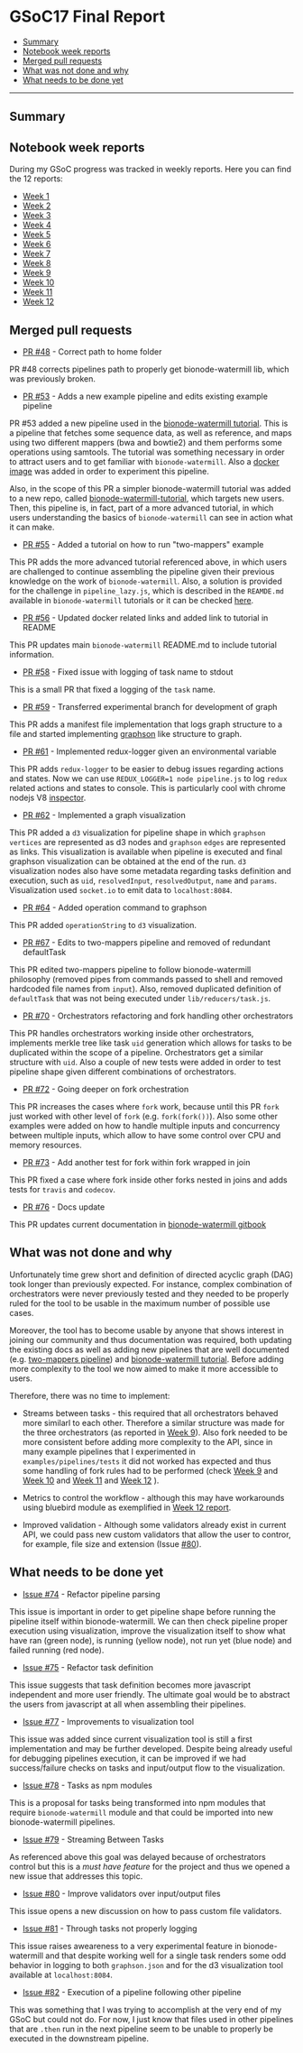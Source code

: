 # GSoC17 Final Report

- [Summary](#summary)
- [Notebook week reports](#notebook-week-reports)
- [Merged pull requests](#merged-pull-requests)
- [What was not done and why](#what-was-not-done-and-why)
- [What needs to be done yet](#what-needs-to-be-done-yet)

 ---
 
## Summary

 
 
## Notebook week reports

During my GSoC progress was tracked in weekly reports. Here you can find the 
12 reports:

* [Week 1](https://github.com/bionode/GSoC17/blob/master/Journal/Week_1.md)
* [Week 2](https://github.com/bionode/GSoC17/blob/master/Journal/Week_2.md)
* [Week 3](https://github.com/bionode/GSoC17/blob/master/Journal/Week_3.md)
* [Week 4](https://github.com/bionode/GSoC17/blob/master/Journal/Week_4.md)
* [Week 5](https://github.com/bionode/GSoC17/blob/master/Journal/Week_5.md)
* [Week 6](https://github.com/bionode/GSoC17/blob/master/Journal/Week_6.md)
* [Week 7](https://github.com/bionode/GSoC17/blob/master/Journal/Week_7.md)
* [Week 8](https://github.com/bionode/GSoC17/blob/master/Journal/Week_8.md)
* [Week 9](https://github.com/bionode/GSoC17/blob/master/Journal/Week_9.md)
* [Week 10](https://github.com/bionode/GSoC17/blob/master/Journal/Week_10.md)
* [Week 11](https://github.com/bionode/GSoC17/blob/master/Journal/Week_11.md)
* [Week 12](https://github.com/bionode/GSoC17/blob/master/Journal/Week_12.md)

## Merged pull requests

* [PR #48](https://github.com/bionode/bionode-watermill/pull/48) - Correct 
path to home folder

PR #48 corrects pipelines path to properly get bionode-watermill lib, which 
was previously broken.

* [PR #53](https://github.com/bionode/bionode-watermill/pull/53) - Adds a new example pipeline and edits existing example pipeline

PR #53 added a new pipeline used in the [bionode-watermill tutorial](https://github.com/bionode/bionode-watermill-tutorial).
This is a pipeline that fetches some sequence data, as well as reference, and 
maps using two different mappers (bwa and bowtie2) and them performs some 
operations using samtools. The tutorial was something necessary in order to 
attract users and to get familiar with `bionode-watermill`. Also a [docker 
image](https://github.com/bionode/bionode-watermill-tutorial/tree/master/docker-watermill-tutorial) was added in order to experiment this pipeline.

Also, in the scope of this PR a simpler bionode-watermill tutorial was added 
to a new repo, called [bionode-watermill-tutorial](https://github.com/bionode/bionode-watermill-tutorial), which targets new users.
Then, this pipeline is, in fact, part of a more advanced tutorial, in which 
users understanding the basics of `bionode-watermill` can see in action what 
it can make.

* [PR #55](https://github.com/bionode/bionode-watermill/pull/55) -  Added a tutorial on how to run "two-mappers" example

This PR adds the more advanced tutorial referenced above, in which users are 
challenged to continue assembling the pipeline given their previous knowledge
 on the work of `bionode-watermill`. Also, a solution is provided for the 
 challenge in `pipeline_lazy.js`, which is described in the `REAMDE.md` 
 available in `bionode-watermill` tutorials or it can be checked [here](https://github.com/bionode/bionode-watermill/pull/55/files#diff-e8b3724490ab0997f4cee3789ecb5681).

* [PR #56](https://github.com/bionode/bionode-watermill/pull/56) - Updated docker related links and added link to tutorial in README

This PR updates main `bionode-watermill` README.md to include tutorial 
information.

* [PR #58](https://github.com/bionode/bionode-watermill/pull/58) - Fixed issue with logging of task name to stdout

This is a small PR that fixed a logging of the `task` name.

* [PR #59](https://github.com/bionode/bionode-watermill/pull/59) - Transferred experimental branch for development of graph

This PR adds a manifest file implementation that logs graph structure to a 
file and started implementing [graphson](https://github.com/tinkerpop/blueprints/wiki/GraphSON-Reader-and-Writer-Library) like structure to graph.

* [PR #61](https://github.com/bionode/bionode-watermill/pull/61) - Implemented redux-logger given an environmental variable

This PR adds `redux-logger` to be easier to debug issues regarding actions and 
states. Now we can use `REDUX_LOGGER=1 node pipeline.js` to log `redux` 
related actions and states to console. This is particularly cool with chrome 
nodejs V8 [inspector](https://chrome.google.com/webstore/detail/nodejs-v8-inspector-manag/gnhhdgbaldcilmgcpfddgdbkhjohddkj?hl=en). 

* [PR #62](https://github.com/bionode/bionode-watermill/pull/62) - Implemented a graph visualization

This PR added a `d3` visualization for pipeline shape in which `graphson` 
`vertices` are represented as d3 nodes and `graphson` `edges` are represented
 as links. This visualization is available when pipeline is executed and 
 final graphson visualization can be obtained at the end of the run. `d3` 
 visualization nodes also have some metadata regarding tasks definition and 
 execution, such as `uid`, `resolvedInput`, `resolvedOutput`, `name` and 
 `params`. Visualization used `socket.io` to emit data to `localhost:8084`.
 
 * [PR #64](https://github.com/bionode/bionode-watermill/pull/64) - Added operation command to graphson
 
 This PR added `operationString` to `d3` visualization.
 
 * [PR #67](https://github.com/bionode/bionode-watermill/pull/67) - Edits to 
 two-mappers pipeline and removed of redundant defaultTask
 
 This PR edited two-mappers pipeline to follow bionode-watermill philosophy 
 (removed pipes from commands passed to shell and removed hardcoded file 
 names from `input`). Also, removed duplicated definition of `defaultTask` 
 that was not being executed under `lib/reducers/task.js`.
 
 * [PR #70](https://github.com/bionode/bionode-watermill/pull/70) - Orchestrators refactoring and fork handling other orchestrators
 
 This PR handles orchestrators working inside other orchestrators, implements
  merkle tree like task `uid` generation which allows for tasks to be 
  duplicated within the scope of a pipeline. Orchestrators get a similar 
  structure with `uid`. Also a couple of new tests were added in order to 
  test pipeline shape given different combinations of orchestrators.
  
* [PR #72](https://github.com/bionode/bionode-watermill/pull/72) - Going deeper on fork orchestration

This PR increases the cases where `fork` work, because until this PR `fork` just 
worked with other level of `fork` (e.g. `fork(fork())`). Also some other 
examples were added on how to handle multiple inputs and concurrency between 
multiple inputs, which allow to have some control over CPU and memory resources.

* [PR #73](https://github.com/bionode/bionode-watermill/pull/73) - Add another test for fork within fork wrapped in join

This PR fixed a case where fork inside other forks nested in joins and adds 
tests for `travis` and `codecov`.

* [PR #76](https://github.com/bionode/bionode-watermill/pull/76) - Docs update

This PR updates current documentation in [bionode-watermill gitbook](https://bionode.gitbooks.io/bionode-watermill/content/)

## What was not done and why

Unfortunately time grew short and definition of directed acyclic graph (DAG) 
took longer than previously expected. For instance, complex combination of 
orchestrators were never previously tested and they needed to be properly 
ruled for the tool to be usable in the maximum number of possible use cases.

Moreover, the tool has to become usable by anyone that shows interest in 
joining our community and thus documentation was required, both updating the 
existing docs as well as adding new pipelines that are well documented (e.g. 
[two-mappers pipeline](https://github.com/bionode/bionode-watermill/tree/dev/examples/pipelines/two-mappers)) and 
[bionode-watermill tutorial](https://github.com/bionode/bionode-watermill-tutorial).
Before adding more complexity to the tool we now aimed to make it more 
accessible to users.

Therefore, there was no time to implement:

* Streams between tasks - this required that all orchestrators behaved more 
similarl to each other. Therefore a similar structure was made for the three 
orchestrators (as reported in [Week 9](https://github.com/bionode/GSoC17/blob/master/Journal/Week_9.md#consistency-of-junction-and-fork)).
Also fork needed to be more consistent before adding more complexity to the 
API, since in many example pipelines that I experimented in 
`examples/pipelines/tests` it did not worked has expected and thus some 
handling of fork rules had to be performed (check
[Week 9](https://github.com/bionode/GSoC17/blob/master/Journal/Week_9.md) 
and
[Week 10](https://github.com/bionode/GSoC17/blob/master/Journal/Week_10.md#what-is-missing) 
and
[Week 11](https://github.com/bionode/GSoC17/blob/master/Journal/Week_11.md) 
and
[Week 12](https://github.com/bionode/GSoC17/blob/master/Journal/Week_12.md) 
).

* Metrics to control the workflow - although this may have workarounds using 
bluebird module as 
exemplified in [Week 12 report](https://github.com/bionode/GSoC17/blob/master/Journal/Week_12.md#scheduling-inputs-into-pipeline).

* Improved validation - Although some validators already exist in current 
API, we could pass new custom validators that allow the user to contror, for 
example, file size and extension (Issue [#80](https://github.com/bionode/bionode-watermill/issues/80)). 

## What needs to be done yet

* [Issue #74](https://github.com/bionode/bionode-watermill/issues/74) - 
Refactor pipeline parsing

This issue is important in order to get pipeline shape before running the 
pipeline itself within bionode-watermill. We can then check pipeline proper 
execution using visualization, improve the visualization itself to show what 
have ran (green node), is running (yellow node), not run yet (blue node) and 
failed running (red node).

* [Issue #75](https://github.com/bionode/bionode-watermill/issues/75) - 
Refactor 
task definition

This issue suggests that task definition becomes more javascript independent 
and more user friendly. The ultimate goal would be to abstract the users from 
javascript at all when assembling their pipelines.

* [Issue #77](https://github.com/bionode/bionode-watermill/issues/77) - Improvements to visualization tool

This issue was added since current visualization tool is still a first 
implementation and may be further developed. Despite being already useful for
 debugging pipelines execution, it can be improved if we had success/failure 
 checks on tasks and input/output flow to the visualization.
 
* [Issue #78](https://github.com/bionode/bionode-watermill/issues/78) - Tasks as npm modules

This is a proposal for tasks being transformed into npm modules that require 
`bionode-watermill` module and that could be imported into new 
bionode-watermill pipelines.

* [Issue #79](https://github.com/bionode/bionode-watermill/issues/79) - Streaming Between Tasks

As referenced above this goal was delayed because of orchestrators control 
but this is a _must have feature_ for the project and thus we opened a new 
issue that addresses this topic.

* [Issue #80](https://github.com/bionode/bionode-watermill/issues/80) - Improve validators over input/output files

This issue opens a new discussion on how to pass custom file validators.

* [Issue #81](https://github.com/bionode/bionode-watermill/issues/81) - 
Through tasks not properly logging

This issue raises aweareness to a very experimental feature in 
bionode-watermill and that despite working well for a single task renders 
some odd behavior in logging to both `graphson.json` and for the d3 
visualization tool available at `localhost:8084`.

* [Issue #82](https://github.com/bionode/bionode-watermill/issues/82) - 
Execution of a pipeline following other pipeline

This was something that I was trying to accomplish at the very end of 
my GSoC but could not do. For now, I just know that files used in other 
pipelines 
that are `.then` run in the next pipeline seem to be unable to properly be 
executed in the downstream pipeline.
